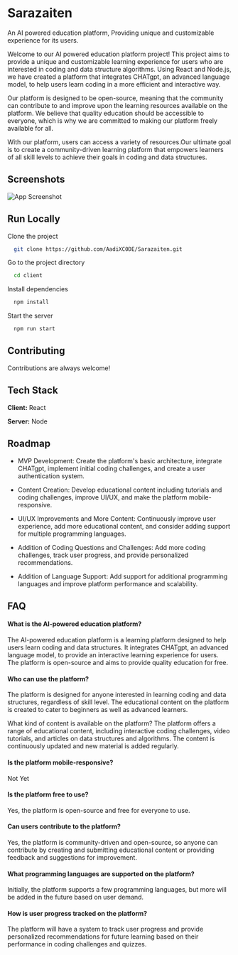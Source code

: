 
# Sarazaiten

An AI powered education platform, Providing unique and customizable experience for its users.

Welcome to our AI powered education platform project! This project aims to provide a unique and customizable learning experience for users who are interested in coding and data structure algorithms. Using React and Node.js, we have created a platform that integrates CHATgpt, an advanced language model, to help users learn coding in a more efficient and interactive way.

Our platform is designed to be open-source, meaning that the community can contribute to and improve upon the learning resources available on the platform. We believe that quality education should be accessible to everyone, which is why we are committed to making our platform freely available for all.

With our platform, users can access a variety of resources.Our ultimate goal is to create a community-driven learning platform that empowers learners of all skill levels to achieve their goals in coding and data structures.
## Screenshots

![App Screenshot](https://i.ibb.co/VtzrL6Z/Screenshot-2023-04-19-162806.png)


## Run Locally

Clone the project

```bash
  git clone https://github.com/AadiXC0DE/Sarazaiten.git
```

Go to the project directory

```bash
  cd client
```

Install dependencies

```bash
  npm install
```

Start the server

```bash
  npm run start
```


## Contributing

Contributions are always welcome!




## Tech Stack

**Client:** React

**Server:** Node


## Roadmap

- MVP Development: Create the platform's basic architecture, integrate CHATgpt, implement initial coding challenges, and create a user authentication system.

- Content Creation: Develop educational content including tutorials and coding challenges, improve UI/UX, and make the platform mobile-responsive.

- UI/UX Improvements and More Content: Continuously improve user experience, add more educational content, and consider adding support for multiple programming languages.

- Addition of Coding Questions and Challenges: Add more coding challenges, track user progress, and provide personalized recommendations.

- Addition of Language Support: Add support for additional programming languages and improve platform performance and scalability.


## FAQ

#### What is the AI-powered education platform?
The AI-powered education platform is a learning platform designed to help users learn coding and data structures. It integrates CHATgpt, an advanced language model, to provide an interactive learning experience for users. The platform is open-source and aims to provide quality education for free.

#### Who can use the platform?
The platform is designed for anyone interested in learning coding and data structures, regardless of skill level. The educational content on the platform is created to cater to beginners as well as advanced learners.

What kind of content is available on the platform?
The platform offers a range of educational content, including interactive coding challenges, video tutorials, and articles on data structures and algorithms. The content is continuously updated and new material is added regularly.

#### Is the platform mobile-responsive?
Not Yet

#### Is the platform free to use?
Yes, the platform is open-source and free for everyone to use.

#### Can users contribute to the platform?
Yes, the platform is community-driven and open-source, so anyone can contribute by creating and submitting educational content or providing feedback and suggestions for improvement.

#### What programming languages are supported on the platform?
Initially, the platform supports a few programming languages, but more will be added in the future based on user demand.

#### How is user progress tracked on the platform?
The platform will have a system to track user progress and provide personalized recommendations for future learning based on their performance in coding challenges and quizzes.

